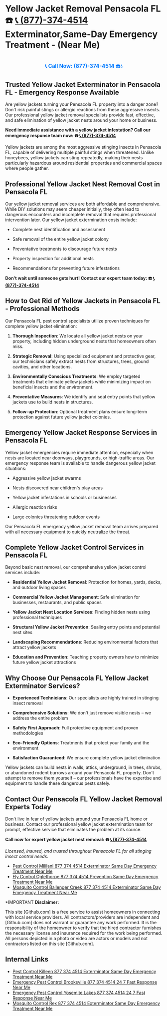 # Yellow Jacket Removal Pensacola FL ☎️ [📞 (877)-374-4514](https://pest-control-4514.netlify.app) Exterminator,Same-Day Emergency Treatment - (Near Me)
# 

<p align="center" style="font-size: 1.2em; font-weight: bold; margin: 20px 0;">
  <a href="https://pest-control-4514.netlify.app" target="_blank" style="color: #007BFF; text-decoration: none;">📞 Call Now: (877)-374-4514 ☎️💧</a>
</p>

## Trusted Yellow Jacket Exterminator in Pensacola FL - Emergency Response Available

Are yellow jackets turning your Pensacola FL property into a danger zone? Don't risk painful stings or allergic reactions from these aggressive insects. Our professional yellow jacket removal specialists provide fast, effective, and safe elimination of yellow jacket nests around your home or business.

**Need immediate assistance with a yellow jacket infestation? Call our emergency response team now: ☎️ [📞 (877)-374-4514](https://pest-control-4514.netlify.app)**

Yellow jackets are among the most aggressive stinging insects in Pensacola FL, capable of delivering multiple painful stings when threatened. Unlike honeybees, yellow jackets can sting repeatedly, making their nests particularly hazardous around residential properties and commercial spaces where people gather.

## Professional Yellow Jacket Nest Removal Cost in Pensacola FL

Our yellow jacket removal services are both affordable and comprehensive. While DIY solutions may seem cheaper initially, they often lead to dangerous encounters and incomplete removal that requires professional intervention later. Our yellow jacket extermination costs include:

- Complete nest identification and assessment

- Safe removal of the entire yellow jacket colony

- Preventative treatments to discourage future nests

- Property inspection for additional nests

- Recommendations for preventing future infestations

**Don't wait until someone gets hurt! Contact our expert team today: ☎️ [📞 (877)-374-4514](https://pest-control-4514.netlify.app)**

## How to Get Rid of Yellow Jackets in Pensacola FL - Professional Methods

Our Pensacola FL pest control specialists utilize proven techniques for complete yellow jacket elimination:

1. **Thorough Inspection**: We locate all yellow jacket nests on your property, including hidden underground nests that homeowners often miss.

2. **Strategic Removal**: Using specialized equipment and protective gear, our technicians safely extract nests from structures, trees, ground cavities, and other locations.

3. **Environmentally Conscious Treatments**: We employ targeted treatments that eliminate yellow jackets while minimizing impact on beneficial insects and the environment.

4. **Preventative Measures**: We identify and seal entry points that yellow jackets use to build nests in structures.

5. **Follow-up Protection**: Optional treatment plans ensure long-term protection against future yellow jacket colonies.

## Emergency Yellow Jacket Response Services in Pensacola FL

Yellow jacket emergencies require immediate attention, especially when nests are located near doorways, playgrounds, or high-traffic areas. Our emergency response team is available to handle dangerous yellow jacket situations:

- Aggressive yellow jacket swarms

- Nests discovered near children's play areas

- Yellow jacket infestations in schools or businesses

- Allergic reaction risks

- Large colonies threatening outdoor events

Our Pensacola FL emergency yellow jacket removal team arrives prepared with all necessary equipment to quickly neutralize the threat.

## Complete Yellow Jacket Control Services in Pensacola FL

Beyond basic nest removal, our comprehensive yellow jacket control services include:

- **Residential Yellow Jacket Removal**: Protection for homes, yards, decks, and outdoor living spaces

- **Commercial Yellow Jacket Management**: Safe elimination for businesses, restaurants, and public spaces

- **Yellow Jacket Nest Location Services**: Finding hidden nests using professional techniques

- **Structural Yellow Jacket Prevention**: Sealing entry points and potential nest sites

- **Landscaping Recommendations**: Reducing environmental factors that attract yellow jackets

- **Education and Prevention**: Teaching property owners how to minimize future yellow jacket attractions

## Why Choose Our Pensacola FL Yellow Jacket Exterminator Services?

- **Experienced Technicians**: Our specialists are highly trained in stinging insect removal

- **Comprehensive Solutions**: We don't just remove visible nests – we address the entire problem

- **Safety First Approach**: Full protective equipment and proven methodologies

- **Eco-Friendly Options**: Treatments that protect your family and the environment

- **Satisfaction Guaranteed**: We ensure complete yellow jacket elimination

Yellow jackets can build nests in walls, attics, underground, in trees, shrubs, or abandoned rodent burrows around your Pensacola FL property. Don't attempt to remove them yourself – our professionals have the expertise and equipment to handle these dangerous pests safely.

## Contact Our Pensacola FL Yellow Jacket Removal Experts Today

Don't live in fear of yellow jackets around your Pensacola FL home or business. Contact our professional yellow jacket extermination team for prompt, effective service that eliminates the problem at its source.

**Call now for expert yellow jacket nest removal: ☎️ [📞 (877)-374-4514](https://pest-control-4514.netlify.app)**

*Licensed, insured, and trusted throughout Pensacola FL for all stinging insect control needs.*


- [Pest Control Mililani 877 374 4514 Exterminator Same Day Emergency Treatment Near Me](https://github.com/allyoucaneatsushiin/pest-control/blob/main/Pest-Control-Mililani-877-374-4514-Exterminator-Same-Day-Emergency-Treatment-Near-Me.md)
- [Fly Control Oglethorpe 877 374 4514 Prevention Same Day Emergency Treatment Near Me](https://github.com/allyoucaneatsushiin/pest-control/blob/main/Fly-Control-Oglethorpe-877-374-4514-Prevention-Same-Day-Emergency-Treatment-Near-Me.md)
- [Mosquito Control Ballenger Creek 877 374 4514 Exterminator Same Day Emergency Treatment Near Me](https://github.com/allyoucaneatsushiin/pest-control/blob/main/Mosquito-Control-Ballenger-Creek-877-374-4514-Exterminator-Same-Day-Emergency-Treatment-Near-Me.md)


*IMPORTANT **Disclaimer:**  

This site [Github.com] is a free service to assist homeowners in connecting with local service providers. All contractors/providers are independent and [Github.com] does not warrant or guarantee any work performed. It is the responsibility of the homeowner to verify that the hired contractor furnishes the necessary license and insurance required for the work being performed. All persons depicted in a photo or video are actors or models and not contractors listed on this site [Github.com].


## Internal Links
- [Pest Control Killeen 877 374 4514 Exterminator Same Day Emergency Treatment Near Me](https://github.com/allyoucaneatsushiin/pest-control/blob/main/Pest-Control-Killeen-877-374-4514-Exterminator-Same-Day-Emergency-Treatment-Near-Me.md)
- [Emergency Pest Control Brooksville 877 374 4514 24 7 Fast Response Near Me](https://github.com/allyoucaneatsushiin/pest-control/blob/main/Emergency-Pest-Control-Brooksville-877-374-4514-24-7-Fast-Response-Near-Me.md)
- [Emergency Pest Control Yosemite Lakes 877 374 4514 24 7 Fast Response Near Me](https://github.com/allyoucaneatsushiin/pest-control/blob/main/Emergency-Pest-Control-Yosemite-Lakes-877-374-4514-24-7-Fast-Response-Near-Me.md)
- [Mosquito Control Rex 877 374 4514 Exterminator Same Day Emergency Treatment Near Me](https://github.com/allyoucaneatsushiin/pest-control/blob/main/Mosquito-Control-Rex-877-374-4514-Exterminator-Same-Day-Emergency-Treatment-Near-Me.md)
